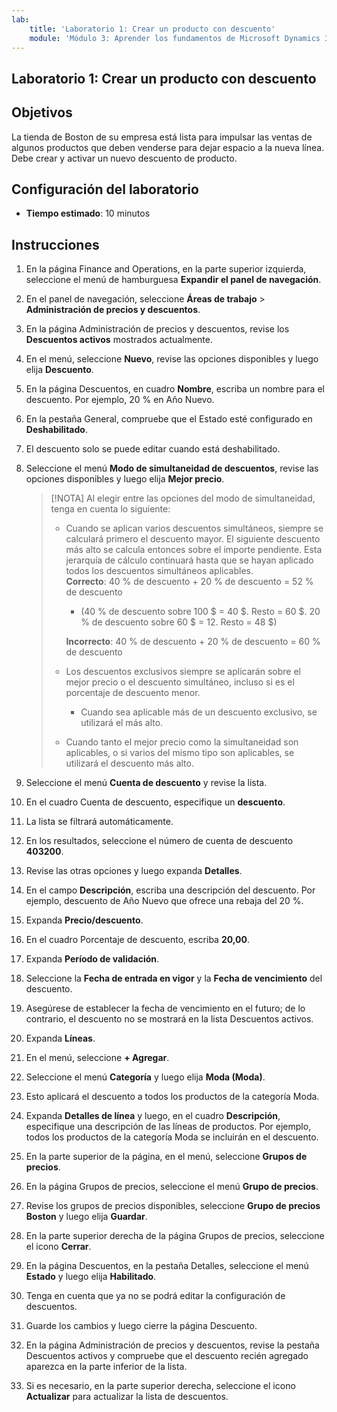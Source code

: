 ```yaml
---
lab:
    title: 'Laboratorio 1: Crear un producto con descuento'
    module: 'Módulo 3: Aprender los fundamentos de Microsoft Dynamics 365 Commerce'
---
```


## Laboratorio 1: Crear un producto con descuento

## Objetivos

La tienda de Boston de su empresa está lista para impulsar las ventas de algunos productos que deben venderse para dejar espacio a la nueva línea. Debe crear y activar un nuevo descuento de producto.

## Configuración del laboratorio

   - **Tiempo estimado**: 10 minutos

## Instrucciones

1. En la página Finance and Operations, en la parte superior izquierda, seleccione el menú de hamburguesa **Expandir el panel de navegación**.

1. En el panel de navegación, seleccione **Áreas de trabajo** > **Administración de precios y descuentos**.

1. En la página Administración de precios y descuentos, revise los **Descuentos activos** mostrados actualmente.

1. En el menú, seleccione **Nuevo**, revise las opciones disponibles y luego elija **Descuento**.

1. En la página Descuentos, en cuadro **Nombre**, escriba un nombre para el descuento. Por ejemplo, 20 % en Año Nuevo.

1. En la pestaña General, compruebe que el Estado esté configurado en **Deshabilitado**.

1. El descuento solo se puede editar cuando está deshabilitado.

1. Seleccione el menú **Modo de simultaneidad de descuentos**, revise las opciones disponibles y luego elija **Mejor precio**.

    >[!NOTA] Al elegir entre las opciones del modo de simultaneidad, tenga en cuenta lo siguiente:
    >
    >  - Cuando se aplican varios descuentos simultáneos, siempre se calculará primero el descuento mayor.  El siguiente descuento más alto se calcula entonces sobre el importe pendiente.  Esta jerarquía de cálculo continuará hasta que se hayan aplicado todos los descuentos simultáneos aplicables.  
    >    **Correcto**: 40 % de descuento + 20 % de descuento = 52 % de descuento  
    >      - (40 % de descuento sobre 100 $ = 40 $. Resto = 60 $.  20 % de descuento sobre 60 $ = 12. Resto = 48 $)  
    >
    >    **Incorrecto**: 40 % de descuento + 20 % de descuento = 60 % de descuento
    >
    >  - Los descuentos exclusivos siempre se aplicarán sobre el mejor precio o el descuento simultáneo, incluso si es el porcentaje de descuento menor.
    >    - Cuando sea aplicable más de un descuento exclusivo, se utilizará el más alto.
    >  - Cuando tanto el mejor precio como la simultaneidad son aplicables, o si varios del mismo tipo son aplicables, se utilizará el descuento más alto.

1. Seleccione el menú **Cuenta de descuento** y revise la lista.

1. En el cuadro Cuenta de descuento, especifique un **descuento**.

1. La lista se filtrará automáticamente.

1. En los resultados, seleccione el número de cuenta de descuento **403200**.

1. Revise las otras opciones y luego expanda **Detalles**.

1. En el campo **Descripción**, escriba una descripción del descuento. Por ejemplo, descuento de Año Nuevo que ofrece una rebaja del 20 %.

1. Expanda **Precio/descuento**.

1. En el cuadro Porcentaje de descuento, escriba **20,00**.

1. Expanda **Período de validación**.

1. Seleccione la **Fecha de entrada en vigor** y la **Fecha de vencimiento** del descuento.

1. Asegúrese de establecer la fecha de vencimiento en el futuro; de lo contrario, el descuento no se mostrará en la lista Descuentos activos.

1. Expanda **Líneas**.

1. En el menú, seleccione **+ Agregar**.

1. Seleccione el menú **Categoría** y luego elija **Moda (Moda)**.

1. Esto aplicará el descuento a todos los productos de la categoría Moda.

1. Expanda **Detalles de línea** y luego, en el cuadro **Descripción**, especifique una descripción de las líneas de productos. Por ejemplo, todos los productos de la categoría Moda se incluirán en el descuento.

1. En la parte superior de la página, en el menú, seleccione **Grupos de precios**.

1. En la página Grupos de precios, seleccione el menú **Grupo de precios**.

1. Revise los grupos de precios disponibles, seleccione **Grupo de precios Boston** y luego elija **Guardar**.

1. En la parte superior derecha de la página Grupos de precios, seleccione el icono **Cerrar**.

1. En la página Descuentos, en la pestaña Detalles, seleccione el menú **Estado** y luego elija **Habilitado**.

1. Tenga en cuenta que ya no se podrá editar la configuración de descuentos.

1. Guarde los cambios y luego cierre la página Descuento.

1. En la página Administración de precios y descuentos, revise la pestaña Descuentos activos y compruebe que el descuento recién agregado aparezca en la parte inferior de la lista.

1. Si es necesario, en la parte superior derecha, seleccione el icono **Actualizar** para actualizar la lista de descuentos.
